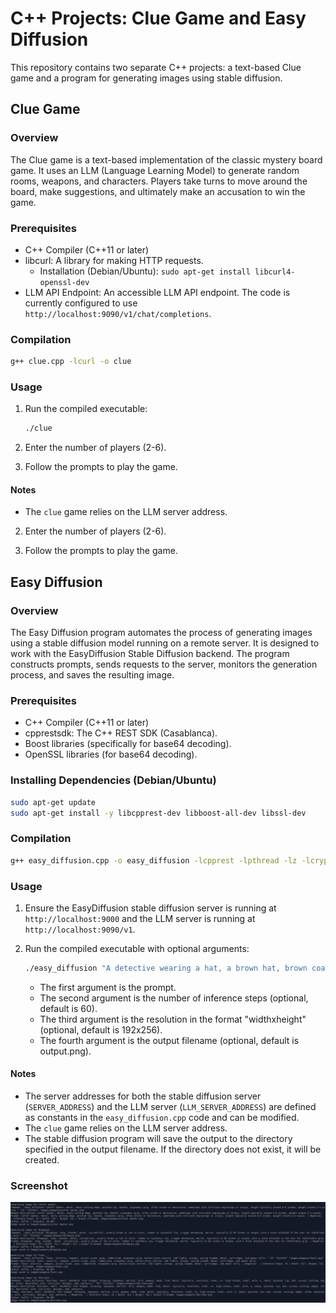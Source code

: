 # C++ Projects: Clue Game and Easy Diffusion

This repository contains two separate C++ projects: a text-based Clue game and a program for generating images using stable diffusion.

## Clue Game

### Overview

The Clue game is a text-based implementation of the classic mystery board game. It uses an LLM (Language Learning Model) to generate random rooms, weapons, and characters. Players take turns to move around the board, make suggestions, and ultimately make an accusation to win the game.

### Prerequisites

*   C++ Compiler (C++11 or later)
*   libcurl:  A library for making HTTP requests.
    *   Installation (Debian/Ubuntu): `sudo apt-get install libcurl4-openssl-dev`
*   LLM API Endpoint: An accessible LLM API endpoint. The code is currently configured to use `http://localhost:9090/v1/chat/completions`.

### Compilation

```bash
g++ clue.cpp -lcurl -o clue
```

### Usage

1.  Run the compiled executable:

    ```bash
    ./clue
    ```

2.  Enter the number of players (2-6).

3.  Follow the prompts to play the game.

#### Notes

*   The `clue` game relies on the LLM server address.

2.  Enter the number of players (2-6).

3.  Follow the prompts to play the game.

## Easy Diffusion

### Overview

The Easy Diffusion program automates the process of generating images using a stable diffusion model running on a remote server. It is designed to work with the EasyDiffusion Stable Diffusion backend. The program constructs prompts, sends requests to the server, monitors the generation process, and saves the resulting image.

### Prerequisites

*   C++ Compiler (C++11 or later)
*   cpprestsdk: The C++ REST SDK (Casablanca).
*   Boost libraries (specifically for base64 decoding).
*   OpenSSL libraries (for base64 decoding).

### Installing Dependencies (Debian/Ubuntu)

```bash
sudo apt-get update
sudo apt-get install -y libcpprest-dev libboost-all-dev libssl-dev
```

### Compilation

```bash
g++ easy_diffusion.cpp -o easy_diffusion -lcpprest -lpthread -lz -lcrypto -lssl
```

### Usage

1.  Ensure the EasyDiffusion stable diffusion server is running at `http://localhost:9000` and the LLM server is running at `http://localhost:9090/v1`.

2.  Run the compiled executable with optional arguments:

    ```bash
    ./easy_diffusion "A detective wearing a hat, a brown hat, brown coat." "25" "512x512" "detective.png"
    ```

    *   The first argument is the prompt.
    *   The second argument is the number of inference steps (optional, default is 60).
    *   The third argument is the resolution in the format "widthxheight" (optional, default is 192x256).
    *   The fourth argument is the output filename (optional, default is output.png).

#### Notes

*   The server addresses for both the stable diffusion server (`SERVER_ADDRESS`) and the LLM server (`LLM_SERVER_ADDRESS`) are defined as constants in the `easy_diffusion.cpp` code and can be modified.
*   The `clue` game relies on the LLM server address.
*   The stable diffusion program will save the output to the directory specified in the output filename. If the directory does not exist, it will be created.


### Screenshot

![LLM still being bad at Stable Diffusion](https://github.com/Jay4242/llm-clue/blob/3e98a53a194533353af4c9a51cf04faf94ad723c/image.png)
